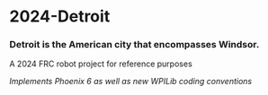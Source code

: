 # 2024-Detroit

### Detroit is the American city that encompasses Windsor.

A 2024 FRC robot project for reference purposes

*Implements Phoenix 6 as well as new WPILib coding conventions*